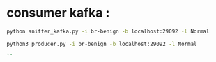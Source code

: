 # consumer kafka : 
```sh
python sniffer_kafka.py -i br-benign -b localhost:29092 -l Normal

python3 producer.py -i br-benign -b localhost:29092 -l Normal

``